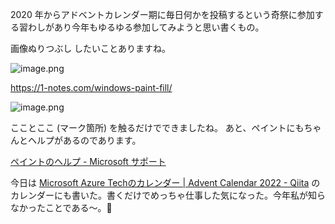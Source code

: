 2020 年からアドベントカレンダー期に毎日何かを投稿するという奇祭に参加する習わしがあり今年もゆるゆる参加してみようと思い書くもの。

画像ぬりつぶし したいことありますね。

![image.png](https://qiita-image-store.s3.ap-northeast-1.amazonaws.com/0/93824/c9db3124-17e1-59fe-74fd-480178d5352e.png)

https://1-notes.com/windows-paint-fill/

![image.png](https://qiita-image-store.s3.ap-northeast-1.amazonaws.com/0/93824/aa6d225b-4548-56b2-4038-03af55830b1c.png)

こことここ (マーク箇所) を触るだけでできましたね。
あと、ペイントにもちゃんとヘルプがあるのであります。

[ペイントのヘルプ - Microsoft サポート](https://support.microsoft.com/ja-jp/windows/%E3%83%9A%E3%82%A4%E3%83%B3%E3%83%88%E3%81%AE%E3%83%98%E3%83%AB%E3%83%97-d62e155a-1775-6da4-0862-62a3e9e5a511)

今日は [Microsoft Azure Techのカレンダー | Advent Calendar 2022 - Qiita](https://qiita.com/advent-calendar/2022/microsoft-azure-tech) のカレンダーにも書いた。書くだけでめっちゃ仕事した気になった。今年私が知らなかったことである～。:christmas_tree:
